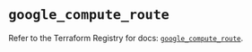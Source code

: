 # `google_compute_route`

Refer to the Terraform Registry for docs: [`google_compute_route`](https://registry.terraform.io/providers/hashicorp/google/6.13.0/docs/resources/compute_route).
